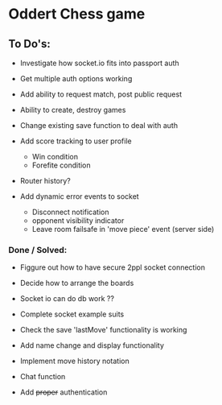 # Oddert Chess game

## To Do's:
- Investigate how socket.io fits into passport auth

- Get multiple auth options working
- Add ability to request match, post public request
- Ability to create, destroy games
- Change existing save function to deal with auth

- Add score tracking to user profile
  * Win condition
  * Forefite condition
- Router history?

- Add dynamic error events to socket
  * Disconnect notification
  * opponent visibility indicator
  * Leave room failsafe in 'move piece' event (server side)

### Done / Solved:
- Figgure out how to have secure 2ppl socket connection
- Decide how to arrange the boards
- Socket io can do db work ??
- Complete socket example suits
- Check the save 'lastMove' functionality is working
- Add name change and display functionality
- Implement move history notation
- Chat function

- Add ~~proper~~ authentication
